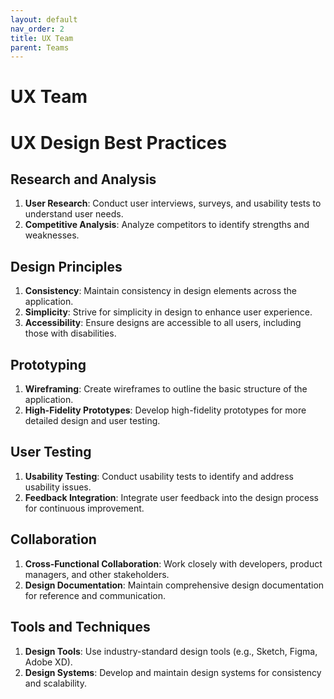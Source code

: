 ```yaml
---
layout: default
nav_order: 2
title: UX Team
parent: Teams
---
```


# UX Team

# UX Design Best Practices

## Research and Analysis
1. **User Research**: Conduct user interviews, surveys, and usability tests to understand user needs.
2. **Competitive Analysis**: Analyze competitors to identify strengths and weaknesses.

## Design Principles
1. **Consistency**: Maintain consistency in design elements across the application.
2. **Simplicity**: Strive for simplicity in design to enhance user experience.
3. **Accessibility**: Ensure designs are accessible to all users, including those with disabilities.

## Prototyping
1. **Wireframing**: Create wireframes to outline the basic structure of the application.
2. **High-Fidelity Prototypes**: Develop high-fidelity prototypes for more detailed design and user testing.

## User Testing
1. **Usability Testing**: Conduct usability tests to identify and address usability issues.
2. **Feedback Integration**: Integrate user feedback into the design process for continuous improvement.

## Collaboration
1. **Cross-Functional Collaboration**: Work closely with developers, product managers, and other stakeholders.
2. **Design Documentation**: Maintain comprehensive design documentation for reference and communication.

## Tools and Techniques
1. **Design Tools**: Use industry-standard design tools (e.g., Sketch, Figma, Adobe XD).
2. **Design Systems**: Develop and maintain design systems for consistency and scalability.
